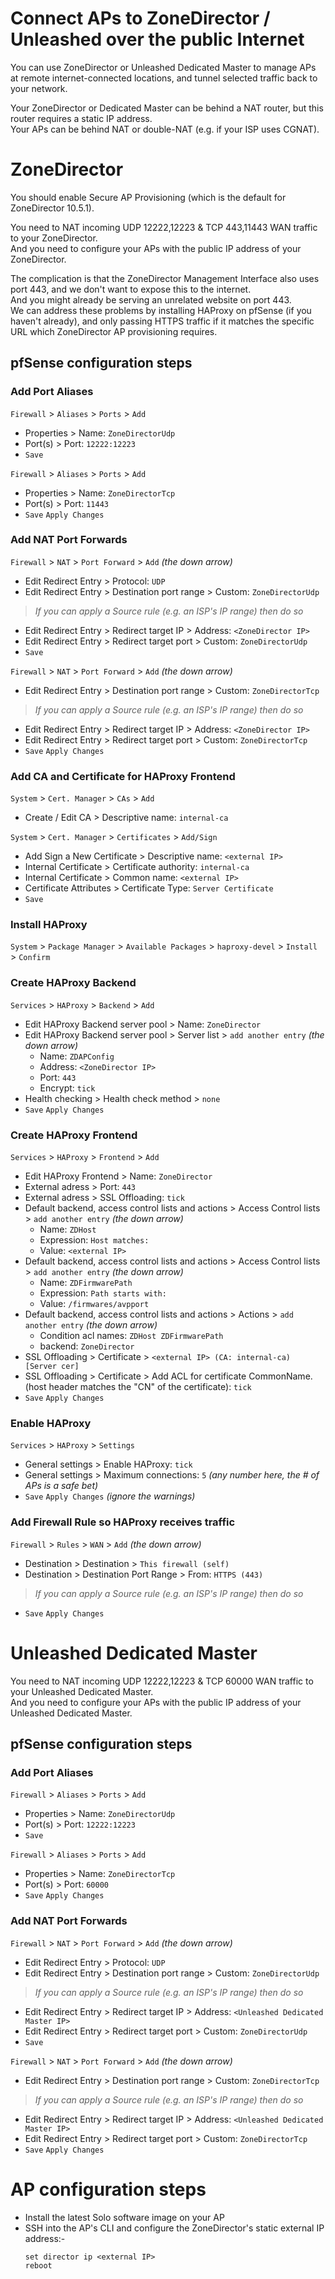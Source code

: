 # Connect APs to ZoneDirector / Unleashed over the public Internet

You can use ZoneDirector or Unleashed Dedicated Master to manage APs at remote internet-connected locations, and tunnel selected traffic back to your network.

Your ZoneDirector or Dedicated Master can be behind a NAT router, but this router requires a static IP address.   
Your APs can be behind NAT or double-NAT (e.g. if your ISP uses CGNAT).

# ZoneDirector

You should enable Secure AP Provisioning (which is the default for ZoneDirector 10.5.1).

You need to NAT incoming UDP 12222,12223 & TCP 443,11443 WAN traffic to your ZoneDirector.  
And you need to configure your APs with the public IP address of your ZoneDirector.

The complication is that the ZoneDirector Management Interface also uses port 443, and we don't want to expose this to the internet.  
And you might already be serving an unrelated website on port 443.  
We can address these problems by installing HAProxy on pfSense (if you haven't already), and only passing HTTPS traffic if it matches the specific URL which ZoneDirector AP provisioning requires.

## pfSense configuration steps

### Add Port Aliases

```Firewall``` > ```Aliases``` > ```Ports``` > ```Add```
* Properties > Name: ```ZoneDirectorUdp```
* Port(s) > Port: ```12222:12223```
* ```Save```
 
```Firewall``` > ```Aliases``` > ```Ports``` > ```Add```
* Properties > Name: ```ZoneDirectorTcp```
* Port(s) > Port: ```11443```
* ```Save```
```Apply Changes```

### Add NAT Port Forwards

```Firewall``` > ```NAT``` > ```Port Forward``` > ```Add``` _(the down arrow)_
* Edit Redirect Entry > Protocol: ```UDP```
* Edit Redirect Entry > Destination port range > Custom: ```ZoneDirectorUdp```  
> _If you can apply a Source rule (e.g. an ISP's IP range) then do so_  
* Edit Redirect Entry > Redirect target IP > Address: ```<ZoneDirector IP>```
* Edit Redirect Entry > Redirect target port > Custom: ```ZoneDirectorUdp```
* ```Save```

```Firewall``` > ```NAT``` > ```Port Forward``` > ```Add``` _(the down arrow)_
* Edit Redirect Entry > Destination port range > Custom: ```ZoneDirectorTcp```
> _If you can apply a Source rule (e.g. an ISP's IP range) then do so_  
* Edit Redirect Entry > Redirect target IP > Address: ```<ZoneDirector IP>```
* Edit Redirect Entry > Redirect target port > Custom: ```ZoneDirectorTcp```
* ```Save```
```Apply Changes```

### Add CA and Certificate for HAProxy Frontend
  
```System``` > ```Cert. Manager``` > ```CAs``` > ```Add```
* Create / Edit CA > Descriptive name: ```internal-ca```

```System``` > ```Cert. Manager``` > ```Certificates``` > ```Add/Sign```
* Add Sign a New Certificate > Descriptive name: ```<external IP>```
* Internal Certificate > Certificate authority: ```internal-ca```
* Internal Certificate > Common name: ```<external IP>```
* Certificate Attributes > Certificate Type: ```Server Certificate```
* ```Save```

### Install HAProxy
  
```System``` > ```Package Manager``` > ```Available Packages``` > ```haproxy-devel``` > ```Install``` > ```Confirm```

### Create HAProxy Backend
  
```Services``` > ```HAProxy``` > ```Backend``` > ```Add```
* Edit HAProxy Backend server pool > Name: ```ZoneDirector```
* Edit HAProxy Backend server pool > Server list > ```add another entry``` _(the down arrow)_
	* Name: ```ZDAPConfig```
	* Address: ```<ZoneDirector IP>```
	* Port: ```443```
	* Encrypt: ```tick```
* Health checking > Health check method > ```none```
* ```Save```
```Apply Changes```

### Create HAProxy Frontend
  
```Services``` > ```HAProxy``` > ```Frontend``` > ```Add```
* Edit HAProxy Frontend > Name: ```ZoneDirector```
* External adress > Port: ```443```
* External adress > SSL Offloading: ```tick```
* Default backend, access control lists and actions > Access Control lists > ```add another entry``` _(the down arrow)_
	* Name: ```ZDHost```
	* Expression: ```Host matches:```
	* Value: ```<external IP>```
* Default backend, access control lists and actions > Access Control lists > ```add another entry``` _(the down arrow)_
	* Name: ```ZDFirmwarePath```
	* Expression: ```Path starts with:```
	* Value: ```/firmwares/avpport```
* Default backend, access control lists and actions > Actions > ```add another entry``` _(the down arrow)_
	* Condition acl names: ```ZDHost ZDFirmwarePath```
	* backend: ```ZoneDirector```
* SSL Offloading > Certificate > ```<external IP> (CA: internal-ca) [Server cer]```
* SSL Offloading > Certificate > Add ACL for certificate CommonName. (host header matches the "CN" of the certificate): ```tick```
* ```Save```
```Apply Changes```

### Enable HAProxy
  
```Services``` > ```HAProxy``` > ```Settings```
* General settings > Enable HAProxy: ```tick```
* General settings > Maximum connections: ```5``` _(any number here, the # of APs is a safe bet)_
* ```Save```
```Apply Changes``` _(ignore the warnings)_

### Add Firewall Rule so HAProxy receives traffic
  
```Firewall``` > ```Rules``` > ```WAN``` > ```Add``` _(the down arrow)_
* Destination > Destination > ```This firewall (self)```
* Destination > Destination Port Range > From: ```HTTPS (443)```
> _If you can apply a Source rule (e.g. an ISP's IP range) then do so_  
* ```Save```
```Apply Changes```

# Unleashed Dedicated Master

You need to NAT incoming UDP 12222,12223 & TCP 60000 WAN traffic to your Unleashed Dedicated Master.  
And you need to configure your APs with the public IP address of your Unleashed Dedicated Master.

## pfSense configuration steps

### Add Port Aliases

```Firewall``` > ```Aliases``` > ```Ports``` > ```Add```
* Properties > Name: ```ZoneDirectorUdp```
* Port(s) > Port: ```12222:12223```
* ```Save```
 
```Firewall``` > ```Aliases``` > ```Ports``` > ```Add```
* Properties > Name: ```ZoneDirectorTcp```
* Port(s) > Port: ```60000```
* ```Save```
```Apply Changes```

### Add NAT Port Forwards

```Firewall``` > ```NAT``` > ```Port Forward``` > ```Add``` _(the down arrow)_
* Edit Redirect Entry > Protocol: ```UDP```
* Edit Redirect Entry > Destination port range > Custom: ```ZoneDirectorUdp```  
> _If you can apply a Source rule (e.g. an ISP's IP range) then do so_  
* Edit Redirect Entry > Redirect target IP > Address: ```<Unleashed Dedicated Master IP>```
* Edit Redirect Entry > Redirect target port > Custom: ```ZoneDirectorUdp```
* ```Save```

```Firewall``` > ```NAT``` > ```Port Forward``` > ```Add``` _(the down arrow)_
* Edit Redirect Entry > Destination port range > Custom: ```ZoneDirectorTcp```
> _If you can apply a Source rule (e.g. an ISP's IP range) then do so_  
* Edit Redirect Entry > Redirect target IP > Address: ```<Unleashed Dedicated Master IP>```
* Edit Redirect Entry > Redirect target port > Custom: ```ZoneDirectorTcp```
* ```Save```
```Apply Changes```


# AP configuration steps

* Install the latest Solo software image on your AP
* SSH into the AP's CLI and configure the ZoneDirector's static external IP address:-
	```
	set director ip <external IP>
	reboot
	```

